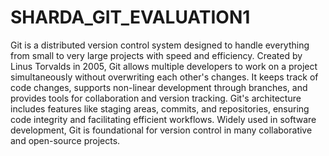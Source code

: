 # SHARDA_GIT_EVALUATION1

Git is a distributed version control system designed to handle everything from small to very large projects with speed and efficiency. Created by Linus Torvalds in 2005, Git allows multiple developers to work on a project simultaneously without overwriting each other's changes. It keeps track of code changes, supports non-linear development through branches, and provides tools for collaboration and version tracking. Git's architecture includes features like staging areas, commits, and repositories, ensuring code integrity and facilitating efficient workflows. Widely used in software development, Git is foundational for version control in many collaborative and open-source projects.